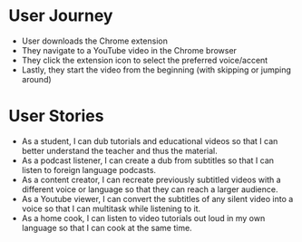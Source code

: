 # User Journey

* User downloads the Chrome extension
* They navigate to a YouTube video in the Chrome browser
* They click the extension icon to select the preferred voice/accent
* Lastly, they start the video from the beginning (with skipping or jumping around)

# User Stories

* As a student, I can dub tutorials and educational videos so that I can better understand the teacher and thus the material.
* As a podcast listener, I can create a dub from subtitles so that I can listen to foreign language podcasts.
* As a content creator, I can recreate previously subtitled videos with a different voice or language so that they can reach a larger audience.
* As a Youtube viewer, I can convert the subtitles of any silent video into a voice so that I can multitask while listening to it.
* As a home cook, I can listen to video tutorials out loud in my own language so that I can cook at the same time.

